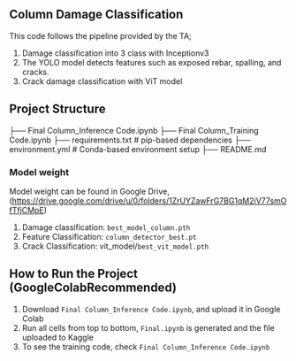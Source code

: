 ## Column Damage Classification 

This code follows the pipeline provided by the TA;
1) Damage classification into 3 class with Inceptionv3
2) The YOLO model detects features such as exposed rebar, spalling, and cracks.
3) Crack damage classification  with ViT model



## Project Structure

├── Final Column_Inference Code.ipynb 
├── Final Column_Training Code.ipynb 
├── requirements.txt # pip-based dependencies
├── environment.yml # Conda-based environment setup
├── README.md 



### Model weight
Model weight can be found in Google Drive, (<https://drive.google.com/drive/u/0/folders/1ZrUYZawFrG7BG1qM2iV77smOfTfjCMpE>) 
1) Damage classification: `best_model_column.pth`
2) Feature Classification: `column_detector_best.pt`
3) Crack Classification: vit_model/`best_vit_model.pth`  


## How to Run the Project (GoogleColabRecommended)

1. Download `Final Column_Inference Code.ipynb`, and upload it in Google Colab
2. Run all cells from top to bottom, `Final.ipynb` is generated and the file uploaded to Kaggle
3. To see the training code, check `Final Column_Inference Code.ipynb`
